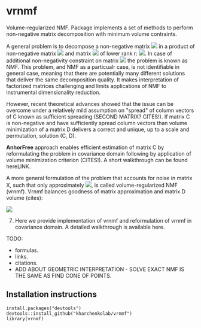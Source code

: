 # vrnmf
Volume-regularized NMF. Package implements a set of methods to perform non-negative matrix decomposition with minimum volume contraints. 

A general problem is to decompose a non-negative matrix <img src="https://render.githubusercontent.com/render/math?math=X_{nm}"> in a product of non-negative matrix <img src="https://render.githubusercontent.com/render/math?math=C_{nr}"> and matrix <img src="https://render.githubusercontent.com/render/math?math=D_{rm}"> of lower rank r: <img src="https://render.githubusercontent.com/render/math?math=X = C\cdot D">. In case of additional non-negativity constraint on matrix <img src="https://render.githubusercontent.com/render/math?math=D"> the problem is known as NMF. This problem, and NMF as a particualr case, is not identifiable in general case, meaning that there are potentially many different solutions that deliver the same decomposition quality. It makes interpretation of factorized matrices challenging and limits applications of NMF to instrumental dimensionality reduction. 

However, recent theoretical advances showed that the issue can be overcome under a relatively mild assumption on "spread" of column vectors of C known as sufficient spreading (SECOND MATRIX? CITES!). If matrix C is non-negative and have sufficiently spread column vectors than volume minimization of a matrix D delivers a correct and unique, up to a scale and permutation, solution (C, D). 

**AnhorFree** approach enables efficient estimation of matrix C by reformulating the problem in covariance domain following by application of volume minimization criterion (CITES!). A short walkthrough can be found hereLINK.

A more general formulation of the problem that accounts for noise in matrix X, such that only approximately <img src="https://render.githubusercontent.com/render/math?math=X \approx CD">, is called volume-regularized NMF (vrnmf). Vrnmf balances goodness of matrix approximation and matrix D volume (cites):

<img src="https://render.githubusercontent.com/render/math?math=\| X-CD \|_{F}^{2} %2B \lambda \cdot Vol(D)"> 

7) Here we provide implementation of vrnmf and reformulation of vrnmf in covariance domain. A detailed walkthrough is available here.

TODO:
- formulas.
- links.
- citations.
- ADD ABOUT GEOMETRIC INTERPRETATION - SOLVE EXACT NMF IS THE SAME AS FIND CONE OF POINTS.

## Installation instructions

```{r setup}
install.packages("devtools")
devtools::install_github("kharchenkolab/vrnmf")
library(vrnmf)
```
